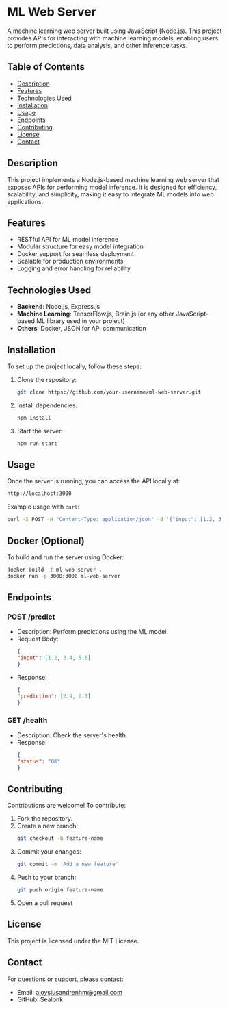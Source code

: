# ML Web Server

A machine learning web server built using JavaScript (Node.js). This project provides APIs for interacting with machine learning models, enabling users to perform predictions, data analysis, and other inference tasks.

## Table of Contents

- [Description](#description)
- [Features](#features)
- [Technologies Used](#technologies-used)
- [Installation](#installation)
- [Usage](#usage)
- [Endpoints](#endpoints)
- [Contributing](#contributing)
- [License](#license)
- [Contact](#contact)

## Description

This project implements a Node.js-based machine learning web server that exposes APIs for performing model inference. It is designed for efficiency, scalability, and simplicity, making it easy to integrate ML models into web applications.

## Features

- RESTful API for ML model inference
- Modular structure for easy model integration
- Docker support for seamless deployment
- Scalable for production environments
- Logging and error handling for reliability

## Technologies Used

- **Backend**: Node.js, Express.js
- **Machine Learning**: TensorFlow.js, Brain.js (or any other JavaScript-based ML library used in your project)
- **Others**: Docker, JSON for API communication

## Installation

To set up the project locally, follow these steps:

1. Clone the repository:
   ```bash
   git clone https://github.com/your-username/ml-web-server.git

2. Install dependencies:

   ```bash
   npm install
   ```
   
3. Start the server:

   ```bash
   npm run start
   ```

## Usage

Once the server is running, you can access the API locally at:

```bash
http://localhost:3000
```

Example usage with `curl`:

```bash
curl -X POST -H "Content-Type: application/json" -d '{"input": [1.2, 3.4, 5.6]}' http://127.0.0.1:3000/predict
```

## Docker (Optional)

To build and run the server using Docker:

```bash
docker build -t ml-web-server .
docker run -p 3000:3000 ml-web-server
```

## Endpoints

### POST /predict

- Description: Perform predictions using the ML model.
- Request Body:
  ```json
  {
  "input": [1.2, 3.4, 5.6]
  }
  ```
- Response:
  ```json
  {
  "prediction": [0.9, 0.1]
  }
  ```

### GET /health

- Description: Check the server's health.
- Response:
  ```json
  {
  "status": "OK"
  }
  ```

## Contributing

Contributions are welcome! To contribute:

1. Fork the repository.
2. Create a new branch:
   ```bash
   git checkout -b feature-name
   ```
3. Commit your changes:
   ```bash
   git commit -m 'Add a new feature'
   ```
4. Push to your branch:
   ```bash
   git push origin feature-name
   ```
5. Open a pull request

## License

This project is licensed under the MIT License.

## Contact

For questions or support, please contact:
- Email: aloysiusandrenhm@gmail.com
- GitHub: Sealonk
